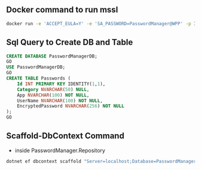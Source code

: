 ## Docker command to run mssl
```bash
docker run -e 'ACCEPT_EULA=Y' -e 'SA_PASSWORD=PasswordManager@WPP' -p 1433:1433 --name mssql-server -d mcr.microsoft.com/mssql/server:2022-latest
```

## Sql Query to Create DB and Table
```sql
CREATE DATABASE PasswordManagerDB;
GO
USE PasswordManagerDB;
GO
CREATE TABLE Passwords (
    Id INT PRIMARY KEY IDENTITY(1,1),
    Category NVARCHAR(50) NULL,
    App NVARCHAR(100) NOT NULL,
    UserName NVARCHAR(100) NOT NULL,
    EncryptedPassword NVARCHAR(256) NOT NULL
);
GO
```

## Scaffold-DbContext Command
- inside PasswordManager.Repository
```bash
dotnet ef dbcontext scaffold "Server=localhost;Database=PasswordManagerDB;User=SA;Password=PasswordManager@WPP;Encrypt=False" Microsoft.EntityFrameworkCore.SqlServer -o Models
```